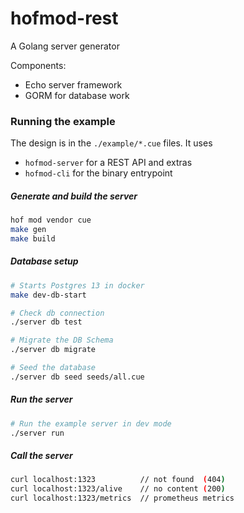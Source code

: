 # hofmod-rest

A Golang server generator

Components:

- Echo server framework
- GORM for database work


### Running the example

The design is in the `./example/*.cue` files.
It uses

- `hofmod-server` for a REST API and extras
- `hofmod-cli` for the binary entrypoint

##### Generate and build the server

```sh
hof mod vendor cue
make gen
make build
```

##### Database setup

```sh
# Starts Postgres 13 in docker
make dev-db-start

# Check db connection
./server db test

# Migrate the DB Schema
./server db migrate

# Seed the database
./server db seed seeds/all.cue
```

##### Run the server

```sh
# Run the example server in dev mode
./server run
```

##### Call the server

```sh
curl localhost:1323          // not found  (404)
curl localhost:1323/alive    // no content (200)
curl localhost:1323/metrics  // prometheus metrics
```
